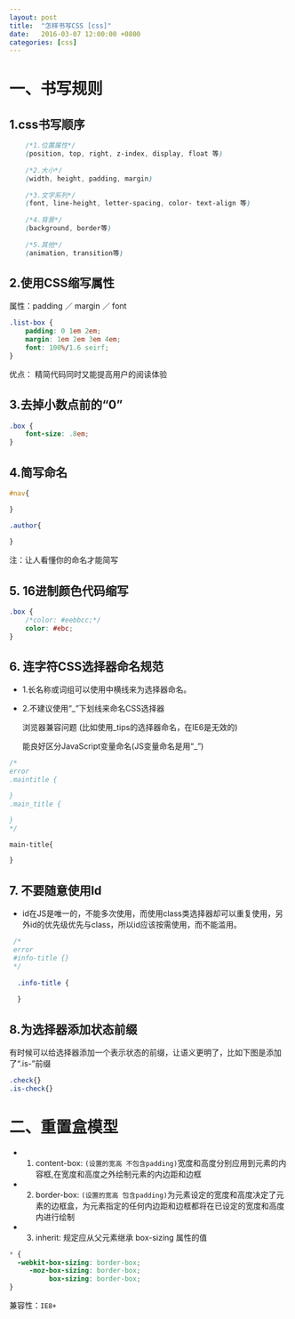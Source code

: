 ```yaml
---
layout: post
title:  "怎样书写CSS [css]"
date:   2016-03-07 12:00:00 +0800
categories: [css]
---
```


# 一、书写规则

## 1.css书写顺序

```css
    /*1.位置属性*/
    (position, top, right, z-index, display, float 等)
    
    /*2.大小*/
    (width, height, padding, margin)
    
    /*3.文字系列*/
    (font, line-height, letter-spacing, color- text-align 等)
    
    /*4.背景*/
    (background, border等)
    
    /*5.其他*/
    (animation, transition等)
```


## 2.使用CSS缩写属性

属性：padding ／ margin ／ font

```css
.list-box {
    padding: 0 1em 2em;
    margin: 1em 2em 3em 4em;
    font: 100%/1.6 seirf;
}

```
优点： 精简代码同时又能提高用户的阅读体验

## 3.去掉小数点前的“0”

```css
.box {
    font-size: .8em;
}
```

## 4.简写命名

```css
#nav{

}

.author{
    
}
```
注：让人看懂你的命名才能简写


## 5. 16进制颜色代码缩写

```css
.box {
    /*color: #eebbcc;*/
    color: #ebc;
}
```

## 6. 连字符CSS选择器命名规范

- 1.长名称或词组可以使用中横线来为选择器命名。
  
- 2.不建议使用“_”下划线来命名CSS选择器
   
  浏览器兼容问题 (比如使用_tips的选择器命名，在IE6是无效的)
  
  能良好区分JavaScript变量命名(JS变量命名是用“_”)
  
 ```css
 /*
 error
 .maintitle {
 
 }
 .main_title {
 
 }
 */
 
main-title{

}
```

## 7. 不要随意使用Id

- id在JS是唯一的，不能多次使用，而使用class类选择器却可以重复使用，另外id的优先级优先与class，所以id应该按需使用，而不能滥用。　

```css
 /*
 error
 #info-title {}
 */
 
  .info-title {
  
  }
```

## 8.为选择器添加状态前缀

有时候可以给选择器添加一个表示状态的前缀，让语义更明了，比如下图是添加了“.is-”前缀

```css
.check{}
.is-check{}
```

# 二、重置盒模型

- 1) content-box: `(设置的宽高 不包含padding)`宽度和高度分别应用到元素的内容框,在宽度和高度之外绘制元素的内边距和边框

- 2) border-box: `(设置的宽高 包含padding)`为元素设定的宽度和高度决定了元素的边框盒，为元素指定的任何内边距和边框都将在已设定的宽度和高度内进行绘制

- 3) inherit: 规定应从父元素继承 box-sizing 属性的值

```css
* {
  -webkit-box-sizing: border-box;
     -moz-box-sizing: border-box;
          box-sizing: border-box;
}
```
兼容性：`IE8+`
